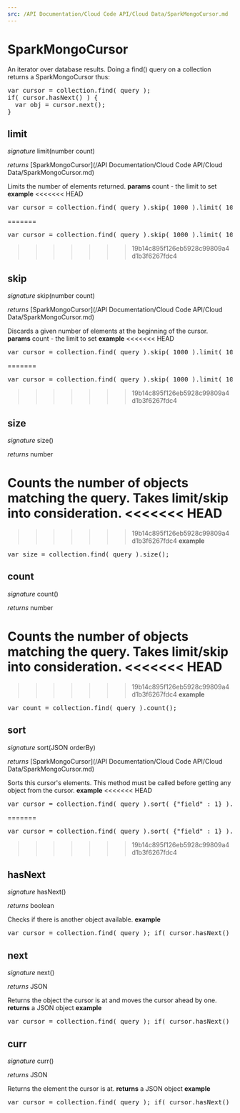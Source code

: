```yaml
---
src: /API Documentation/Cloud Code API/Cloud Data/SparkMongoCursor.md
---
```


# SparkMongoCursor

An iterator over database results. Doing a find() query on a collection returns a SparkMongoCursor thus:

<pre rel="highlighter" code-brush="js" contenteditable="false">
var cursor = collection.find( query );
if( cursor.hasNext() ) {
  var obj = cursor.next();
}</pre>

## limit
_signature_ limit(number count)</p>
_returns_ [SparkMongoCursor](/API Documentation/Cloud Code API/Cloud Data/SparkMongoCursor.md)</p>

Limits the number of elements returned.
<b>params</b>
count - the limit to set
<b>example</b>
<<<<<<< HEAD
<pre rel="highlighter" code-brush="js" contenteditable="false">var cursor = collection.find( query ).skip( 1000 ).limit( 100 );</pre>
=======

<pre rel="highlighter" code-brush="js" contenteditable="false">var cursor = collection.find( query ).skip( 1000 ).limit( 100 );</pre>

>>>>>>> 19b14c895f126eb5928c99809a4d1b3f6267fdc4
## skip
_signature_ skip(number count)</p>
_returns_ [SparkMongoCursor](/API Documentation/Cloud Code API/Cloud Data/SparkMongoCursor.md)</p>

Discards a given number of elements at the beginning of the cursor.
<b>params</b>
count - the limit to set
<b>example</b>
<<<<<<< HEAD
<pre rel="highlighter" code-brush="js" contenteditable="false">var cursor = collection.find( query ).skip( 1000 ).limit( 100 );</pre>
=======

<pre rel="highlighter" code-brush="js" contenteditable="false">var cursor = collection.find( query ).skip( 1000 ).limit( 100 );</pre>

>>>>>>> 19b14c895f126eb5928c99809a4d1b3f6267fdc4
## size
_signature_ size()</p>
_returns_ number</p>

Counts the number of objects matching the query. Takes limit/skip into consideration.
<<<<<<< HEAD
=======

>>>>>>> 19b14c895f126eb5928c99809a4d1b3f6267fdc4
<b>example</b>
<pre rel="highlighter" code-brush="js" contenteditable="false">var size = collection.find( query ).size();</pre>
## count
_signature_ count()</p>
_returns_ number</p>

Counts the number of objects matching the query. Takes limit/skip into consideration.
<<<<<<< HEAD
=======

>>>>>>> 19b14c895f126eb5928c99809a4d1b3f6267fdc4
<b>example</b>
<pre rel="highlighter" code-brush="js" contenteditable="false">var count = collection.find( query ).count();</pre>
## sort
_signature_ sort(JSON orderBy)</p>
_returns_ [SparkMongoCursor](/API Documentation/Cloud Code API/Cloud Data/SparkMongoCursor.md)</p>

Sorts this cursor's elements. This method must be called before getting any object from the cursor.
<b>example</b>
<<<<<<< HEAD
<pre rel="highlighter" code-brush="js" contenteditable="false">var cursor = collection.find( query ).sort( {"field" : 1} ).limit( 100 )</pre>
=======

<pre rel="highlighter" code-brush="js" contenteditable="false">var cursor = collection.find( query ).sort( {"field" : 1} ).limit( 100 )</pre>

>>>>>>> 19b14c895f126eb5928c99809a4d1b3f6267fdc4
## hasNext
_signature_ hasNext()</p>
_returns_ boolean</p>

Checks if there is another object available.
<b>example</b>
<pre rel="highlighter" code-brush="js" contenteditable="false">var cursor = collection.find( query ); if( cursor.hasNext() ) {var obj = cursor.next();}</pre>
## next
_signature_ next()</p>
_returns_ JSON</p>

Returns the object the cursor is at and moves the cursor ahead by one.
<b>returns</b>
a JSON object
<b>example</b>
<pre rel="highlighter" code-brush="js" contenteditable="false">var cursor = collection.find( query ); if( cursor.hasNext() ) {var obj = cursor.next();}</pre>
## curr
_signature_ curr()</p>
_returns_ JSON</p>

Returns the element the cursor is at.
<b>returns</b>
a JSON object
<b>example</b>
<pre rel="highlighter" code-brush="js" contenteditable="false">var cursor = collection.find( query ); if( cursor.hasNext() ) {cursor.next(); var obj = cursor.curr();}</pre>
